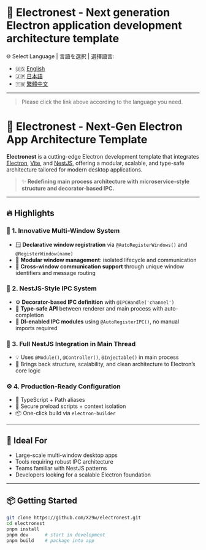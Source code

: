 # 🚀 Electronest - Next generation Electron application development architecture template

🌐 Select Language | 言語を選択 | 選擇語言:

- 🇺🇸 [English](./README.en.md)
- 🇯🇵 [日本語](./README.ja.md)
- 🇹🇼 [繁體中文](./README.zh-TW.md)

---

> Please click the link above according to the language you need.

# 🚀 Electronest - Next-Gen Electron App Architecture Template

**Electronest** is a cutting-edge Electron development template that integrates [Electron](https://www.electronjs.org/), [Vite](https://vitejs.dev/), and [NestJS](https://nestjs.com/), offering a modular, scalable, and type-safe architecture tailored for modern desktop applications.

> ✨ **Redefining main process architecture with microservice-style structure and decorator-based IPC.**

---

## 🔥 Highlights

### 🧠 1. Innovative Multi-Window System

- 🪟 **Declarative window registration** via `@AutoRegisterWindows()` and `@RegisterWindow(name)`
- 🧩 **Modular window management**: isolated lifecycle and communication
- 🌉 **Cross-window communication support** through unique window identifiers and message routing

### 🔌 2. NestJS-Style IPC System

- ⚙️ **Decorator-based IPC definition** with `@IPCHandle('channel')`
- 🧾 **Type-safe API** between renderer and main process with auto-completion
- 🧬 **DI-enabled IPC modules** using `@AutoRegisterIPC()`, no manual imports required

### 🧱 3. Full NestJS Integration in Main Thread

- 💡 Uses `@Module()`, `@Controller()`, `@Injectable()` in main process
- 🧠 Brings back structure, scalability, and clean architecture to Electron’s core logic

### ⚙️ 4. Production-Ready Configuration

- 🧪 TypeScript + Path aliases
- 🔐 Secure preload scripts + context isolation
- 📦 One-click build via `electron-builder`

---

## 🧪 Ideal For

- Large-scale multi-window desktop apps
- Tools requiring robust IPC architecture
- Teams familiar with NestJS patterns
- Developers looking for a scalable Electron foundation

---

## 📦 Getting Started

```bash
git clone https://github.com/X29w/electronest.git
cd electronest
pnpm install
pnpm dev      # start in development
pnpm build    # package into app
```
